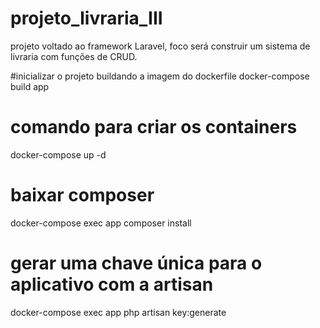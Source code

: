 # projeto_livraria_III
projeto voltado ao framework Laravel, foco será construir um sistema de livraria com funções de CRUD. 

#inicializar o projeto buildando a imagem do dockerfile
docker-compose build app

# comando para criar os containers 
docker-compose up -d

# baixar composer
docker-compose exec app composer install

# gerar uma chave única para o aplicativo com a artisan
docker-compose exec app php artisan key:generate
